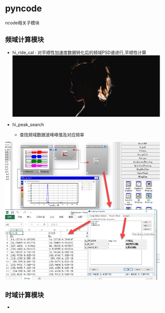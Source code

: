 # pyncode
ncode相关子模块

## 频域计算模块
+ hi_ride_cal : 对平顺性加速度数据转化后的频域PSD谱进行,平顺性计算
![hi_ride_cal](./examples/hi_ride_cal.jpg)

+ hi_peak_search 
	+ 查找频域数据波峰峰值及对应频率

![hi_peak_search](./examples/hi_peak_search.png)


## 时域计算模块
+ 


